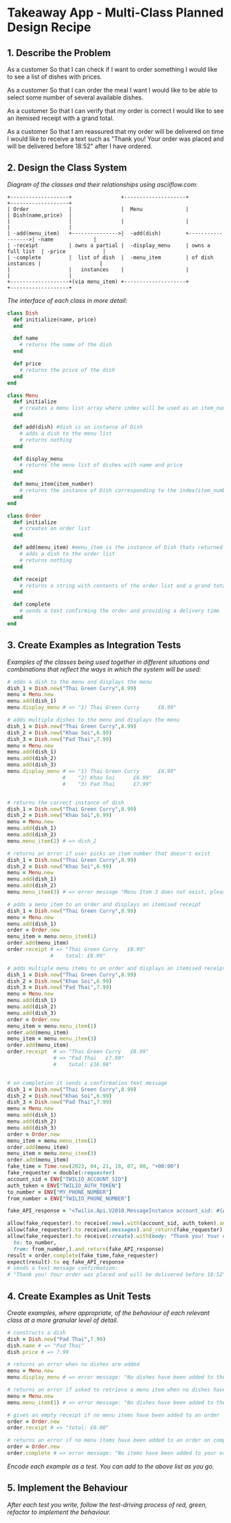 # Takeaway App - Multi-Class Planned Design Recipe

## 1. Describe the Problem

As a customer
So that I can check if I want to order something
I would like to see a list of dishes with prices.

As a customer
So that I can order the meal I want
I would like to be able to select some number of several available dishes.

As a customer
So that I can verify that my order is correct
I would like to see an itemised receipt with a grand total.

As a customer
So that I am reassured that my order will be delivered on time
I would like to receive a text such as "Thank you! Your order was placed and will be delivered before 18:52" after I have ordered.

## 2. Design the Class System

_Diagram of the classes and their relationships using 
asciiflow.com:_

```
+-------------------+                +--------------------+                   +-------------------+
| Order             |                |  Menu              |                   | Dish(name,price)  |
|                   |                |                    |                   |                   |
| -add(menu_item)   +--------------->|  -add(dish)        +------------------>| -name             |
| -receipt          | owns a partial |  -display_menu     | owns a full list  | -price            |
| -complete         |  list of dish  |  -menu_item        | of dish instances |                   |
|                   |   instances    |                    |                   |                   |
+-------------------+(via menu_item) +--------------------+                   +-------------------+
```

_The interface of each class in more detail:_

```ruby
class Dish
  def initialize(name, price)
  end

  def name
    # returns the name of the dish
  end

  def price
    # returns the price of the dish
  end
end

class Menu
  def initialize
    # creates a menu list array where index will be used as an item_number
  end

  def add(dish) #dish is an instance of Dish
    # adds a dish to the menu list
    # returns nothing
  end

  def display_menu
    # returns the menu list of dishes with name and price
  end

  def menu_item(item_number)
    # returns the instance of Dish corresponding to the index(item_number) in the menu list
  end
end

class Order
  def initialize
    # creates an order list
  end

  def add(menu_item) #menu_item is the instance of Dish thats returned from Menu class menu_item method
    # adds a dish to the order list
    # returns nothing
  end

  def receipt
    # returns a string with contents of the order list and a grand total cost
  end

  def complete
    # sends a text confirming the order and providing a delivery time
  end
end
```

## 3. Create Examples as Integration Tests

_Examples of the classes being used together in different situations and
combinations that reflect the ways in which the system will be used:_

```ruby
# adds a dish to the menu and displays the menu
dish_1 = Dish.new("Thai Green Curry",8.99)
menu = Menu.new
menu.add(dish_1)
menu.display_menu # => "1) Thai Green Curry      £8.99"

# adds multiple dishes to the menu and displays the menu
dish_1 = Dish.new("Thai Green Curry",8.99)
dish_2 = Dish.new("Khao Soi",6.99)
dish_3 = Dish.new("Pad Thai",7.99)
menu = Menu.new
menu.add(dish_1)
menu.add(dish_2)
menu.add(dish_3)
menu.display_menu # => "1) Thai Green Curry      £8.99"
                  #    "2) Khao Soi      £6.99"
                  #    "3) Pad Thai      £7.99"


# returns the correct instance of dish
dish_1 = Dish.new("Thai Green Curry",8.99)
dish_2 = Dish.new("Khao Soi",6.99)
menu = Menu.new
menu.add(dish_1)
menu.add(dish_2)
menu.menu_item(2) # => dish_2

# returns an error if user picks an item number that doesn't exist
dish_1 = Dish.new("Thai Green Curry",8.99)
dish_2 = Dish.new("Khao Soi",6.99)
menu = Menu.new
menu.add(dish_1)
menu.add(dish_2)
menu.menu_item(3) # => error message "Menu Item 3 does not exist, please review the Menu and try again"

# adds a menu item to an order and displays an itemised receipt
dish_1 = Dish.new("Thai Green Curry",8.99)
menu = Menu.new
menu.add(dish_1)
order = Order.new
menu_item = menu.menu_item(1)
order.add(menu_item)
order.receipt # => "Thai Green Curry   £8.99"
              #    total: £8.99"

# adds multiple menu items to an order and displays an itemised receipt
dish_1 = Dish.new("Thai Green Curry",8.99)
dish_2 = Dish.new("Khao Soi",6.99)
dish_3 = Dish.new("Pad Thai",7.99)
menu = Menu.new
menu.add(dish_1)
menu.add(dish_2)
menu.add(dish_3)
order = Order.new
menu_item = menu.menu_item(1)
order.add(menu_item)
menu_item = menu.menu_item(3)
order.add(menu_item)
order.receipt  # => "Thai Green Curry   £8.99"
               # => "Pad Thai   £7.99"
               #    total: £16.98"


# on completion it sends a confirmation text message
dish_1 = Dish.new("Thai Green Curry",8.99)
dish_2 = Dish.new("Khao Soi",6.99)
dish_3 = Dish.new("Pad Thai",7.99)
menu = Menu.new
menu.add(dish_1)
menu.add(dish_2)
menu.add(dish_3)
order = Order.new
menu_item = menu.menu_item(1)
order.add(menu_item)
menu_item = menu.menu_item(3)
order.add(menu_item)    
fake_time = Time.new(2023, 04, 21, 18, 07, 00, "+00:00")
fake_requester = double(:requester)
account_sid = ENV["TWILIO_ACCOUNT_SID"]
auth_token = ENV["TWILIO_AUTH_TOKEN"]
to_number = ENV["MY_PHONE_NUMBER"]
from_number = ENV["TWILIO_PHONE_NUMBER"]

fake_API_response = "<Twilio.Api.V2010.MessageInstance account_sid: #{account_sid} sid: #{account_sid}>"

allow(fake_requester).to receive(:new).with(account_sid, auth_token).and_return(fake_requester)
allow(fake_requester).to receive(:messages).and_return(fake_requester)
allow(fake_requester).to receive(:create).with(body: "Thank you! Your order was placed and will be delivered before 18:52.",
  to: to_number,
  from: from_number,).and_return(fake_API_response)
result = order.complete(fake_time,fake_requester)
expect(result).to eq fake_API_response 
# sends a text message confirmation: 
# "Thank you! Your order was placed and will be delivered before 18:52"
```

## 4. Create Examples as Unit Tests

_Create examples, where appropriate, of the behaviour of each relevant class at
a more granular level of detail._

```ruby
# constructs a dish
dish = Dish.new("Pad Thai",7.99)
dish.name # => "Pad Thai"
dish.price # => 7.99

# returns an error when no dishes are added
menu = Menu.new
menu.display_menu # => error message: "No dishes have been added to the menu"

# returns an error if asked to retrieve a menu item when no dishes have been added
menu = Menu.new
menu.menu_item(1) # => error message: "No dishes have been added to the menu"

# gives an empty receipt if no menu items have been added to an order
order = Order.new
order.receipt # => "total: £0.00"

# returns an error if no menu items have been added to an order on completion
order = Order.new
order.complete # => error message: "No items have been added to your order"

```

_Encode each example as a test. You can add to the above list as you go._

## 5. Implement the Behaviour

_After each test you write, follow the test-driving process of red, green,
refactor to implement the behaviour._

